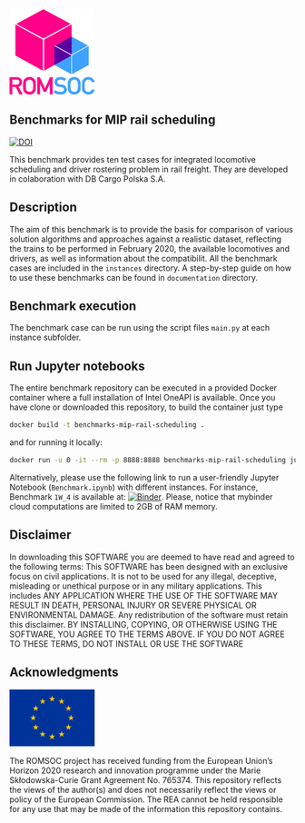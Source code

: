
<img src="images/romsoclogo-logo.png" alt="EU Flag"  width="150"/>

## Benchmarks for MIP rail scheduling
[![DOI](https://zenodo.org/badge/DOI/10.5281/zenodo.5171817.svg)](https://doi.org/10.5281/zenodo.5171817)

This benchmark provides ten test cases for integrated locomotive scheduling and driver rostering problem in rail freight. They are developed in colaboration with DB Cargo Polska S.A.

## Description
The aim of this benchmark is to provide the basis for comparison of various solution algorithms and approaches against a realistic dataset, reflecting the trains to be performed in February 2020, the available locomotives and drivers, as well as information about the compatibilit. 
All the benchmark cases are included in the ``instances`` directory. 
A step-by-step guide on how to use these benchmarks can be found in ``documentation`` directory.

## Benchmark execution
The benchmark case can be run using the script files ``main.py`` at each instance subfolder. 

## Run Jupyter notebooks 
The entire benchmark repository can be executed in a provided Docker container where a full installation of Intel OneAPI is available. Once you have clone or downloaded this repository, to build the container just type
```bash
docker build -t benchmarks-mip-rail-scheduling . 
```
and for running it locally:
```bash
docker run -u 0 -it --rm -p 8888:8888 benchmarks-mip-rail-scheduling jupyter-lab --ip=0.0.0.0 --port=8888 --allow-root
```
Alternatively, please use the following link to run a user-friendly Jupyter Notebook (``Benchmark.ipynb``) with different instances. For instance, Benchmark ``1W_4`` is available at:
[![Binder](https://mybinder.org/badge_logo.svg)](https://mybinder.org/v2/gh/ROMSOC/benchmarks-mip-rail-scheduling/HEAD?labpath=Benchmark.ipynb). Please, notice that mybinder cloud computations are limited to 2GB of RAM memory.

## Disclaimer
In downloading this SOFTWARE you are deemed to have read and agreed to the following terms:
This SOFTWARE has been designed with an exclusive focus on civil applications. It is not to be used
for any illegal, deceptive, misleading or unethical purpose or in any military applications. This includes ANY APPLICATION WHERE THE USE OF THE SOFTWARE MAY RESULT IN DEATH,
PERSONAL INJURY OR SEVERE PHYSICAL OR ENVIRONMENTAL DAMAGE. Any redistribution of the software must retain this disclaimer. BY INSTALLING, COPYING, OR OTHERWISE
USING THE SOFTWARE, YOU AGREE TO THE TERMS ABOVE. IF YOU DO NOT AGREE TO
THESE TERMS, DO NOT INSTALL OR USE THE SOFTWARE

## Acknowledgments
<img src="images/EU_Flag.png" alt="EU Flag"  width="150" height="100" />

The ROMSOC project has received funding from the European Union’s Horizon 2020 research and innovation programme under the Marie Skłodowska-Curie Grant Agreement No. 765374.
This repository reflects the views of the author(s) and does not necessarily reflect the views or policy of the European Commission. The REA cannot be held responsible for any use that may be made of the information this repository contains.
